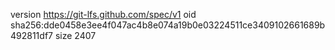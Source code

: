 version https://git-lfs.github.com/spec/v1
oid sha256:dde0458e3ee4f047ac4b8e074a19b0e03224511ce3409102661689b492811df7
size 2407
